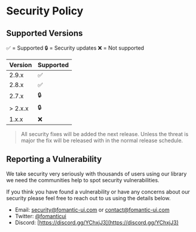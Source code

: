 # Security Policy

## Supported Versions

:white_check_mark: = Supported   :lock: = Security updates   :x: = Not supported

| Version   | Supported          |
| --------- | ------------------ |
| 2.9.x     | :white_check_mark: |
| 2.8.x     | :white_check_mark: |
| 2.7.x     | :lock:             |
| > 2.x.x   | :lock:             |
| 1.x.x     | :x:                |

> All security fixes will be added the next release. Unless the threat is major the fix will be released with in the normal release
> schedule.

## Reporting a Vulnerability

We take security very seriously with thousands of users using our library we need the communities help to spot security
vulnerabilities.

If you think you have found a vulnerability or have any concerns about our security please feel free to reach out to us using
the details below.

 - Email: security@fomantic-ui.com or contact@fomantic-ui.com
 - Twitter: [@fomanticui](https://twitter.com/fomanticui)
 - Discord: [https://discord.gg/YChxjJ3](https://discord.gg/YChxjJ3)
